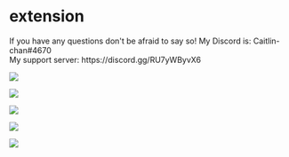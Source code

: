 # extension


<p>If you have any questions don't be afraid to say so! My Discord is: Caitlin-chan#4670<br>My support server: https://discord.gg/RU7yWByvX6</p>
<p></p>

<img src="https://media.discordapp.net/attachments/772971849146564629/782429802686185492/unknown.png">
<p></p>
<img src="https://media.discordapp.net/attachments/781386003306119228/781386361402818560/unknown.png">
<p></p>
<img src="https://media.discordapp.net/attachments/781386003306119228/781386388201275442/unknown.png">
<p></p>
<img src="https://media.discordapp.net/attachments/781386003306119228/781386443984863262/unknown.png">
<p></p>
<img src="https://media.discordapp.net/attachments/781386003306119228/781386522565279744/unknown.png">
<p></p>
